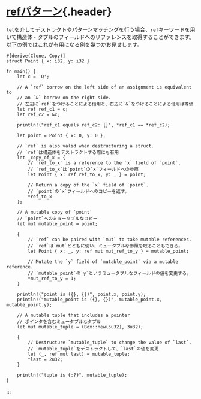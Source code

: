 # [refパターン](#refパターン){.header}

`let`を介してデストラクトやパターンマッチングを行う場合、`ref`キーワードを用いて構造体・タプルのフィールドへのリファレンスを取得することができます。以下の例ではこれが有用になる例を幾つかお見せします。

    #[derive(Clone, Copy)]
    struct Point { x: i32, y: i32 }

    fn main() {
        let c = 'Q';

        // A `ref` borrow on the left side of an assignment is equivalent to
        // an `&` borrow on the right side.
        // 左辺に`ref`をつけることによる借用と、右辺に`&`をつけることによる借用は等価
        let ref ref_c1 = c;
        let ref_c2 = &c;

        println!("ref_c1 equals ref_c2: {}", *ref_c1 == *ref_c2);

        let point = Point { x: 0, y: 0 };

        // `ref` is also valid when destructuring a struct.
        // `ref`は構造体をデストラクトする際にも有用
        let _copy_of_x = {
            // `ref_to_x` is a reference to the `x` field of `point`.
            // `ref_to_x`は`point`の`x`フィールドへの参照
            let Point { x: ref ref_to_x, y: _ } = point;

            // Return a copy of the `x` field of `point`.
            // `point`の`x`フィールドへのコピーを返す。
            *ref_to_x
        };

        // A mutable copy of `point`
        // `point`へのミュータブルなコピー
        let mut mutable_point = point;

        {
            // `ref` can be paired with `mut` to take mutable references.
            // `ref`は`mut`とともに使い、ミュータブルな参照を取ることもできる。
            let Point { x: _, y: ref mut mut_ref_to_y } = mutable_point;

            // Mutate the `y` field of `mutable_point` via a mutable reference.
            // `mutable_point`の`y`というミュータブルなフィールドの値を変更する。
            *mut_ref_to_y = 1;
        }

        println!("point is ({}, {})", point.x, point.y);
        println!("mutable_point is ({}, {})", mutable_point.x, mutable_point.y);

        // A mutable tuple that includes a pointer
        // ポインタを含むミュータブルなタプル
        let mut mutable_tuple = (Box::new(5u32), 3u32);
        
        {
            // Destructure `mutable_tuple` to change the value of `last`.
            // `mutable_tuple`をデストラクトして、`last`の値を変更
            let (_, ref mut last) = mutable_tuple;
            *last = 2u32;
        }
        
        println!("tuple is {:?}", mutable_tuple);
    }
:::

